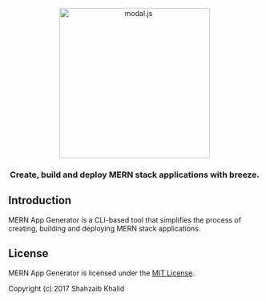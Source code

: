 <p align="center">
  <a href="https://shahzaibkhalid.github.io/modaljs">
    <img alt="modal.js" src="https://raw.githubusercontent.com/shahzaibkhalid/mern-app-generator/master/static/logo.png" width="300"/>
  </a>
</p>

<h3 align="center">Create, build and deploy MERN stack applications with breeze.</h3>

## Introduction
MERN App Generator is a CLI-based tool that simplifies the process of creating, building and deploying MERN stack applications.

## License
MERN App Generator is licensed under the [MIT License](https://github.com/shahzaibkhalid/mern-app-generator/blob/master/LICENSE).

Copyright (c) 2017 Shahzaib Khalid